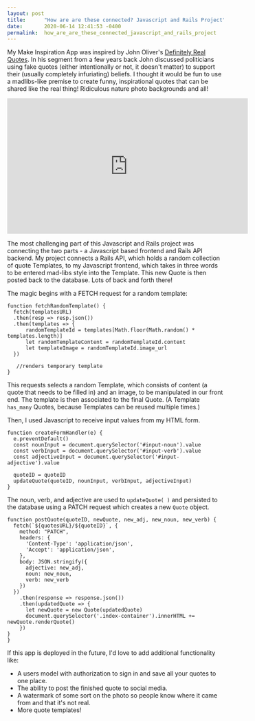 ```yaml
---
layout: post
title:      "How are are these connected? Javascript and Rails Project"
date:       2020-06-14 12:41:53 -0400
permalink:  how_are_are_these_connected_javascript_and_rails_project
---
```


My Make Inspiration App was inspired by John Oliver's [Definitely Real Quotes](http://www.definitelyrealquotes.com/). In his segment from a few years back John discussed politicians using fake quotes (either intentionally or not, it doesn't matter) to support their (usually completely infuriating) beliefs. I thought it would be fun to use a madlibs-like premise to create funny, inspirational quotes that can be shared like the real thing! Ridiculous nature photo backgrounds and all!

<iframe width="560" height="315" src="https://www.youtube.com/embed/2ViZipJUcD0" frameborder="0" allow="accelerometer; autoplay; encrypted-media; gyroscope; picture-in-picture" allowfullscreen></iframe>

The most challenging part of this Javascript and Rails project was connecting the two parts - a Javascript based frontend and Rails API backend. My project connects a Rails API, which holds a random collection of quote Templates, to my Javascript frontend, which takes in three words to be entered mad-libs style into the Template. This new Quote is then posted back to the database. Lots of back and forth there! 

The magic begins with a FETCH request for a random template:

```
function fetchRandomTemplate() {
  fetch(templatesURL)
  .then(resp => resp.json())
  .then(templates => {
      randomTemplateId = templates[Math.floor(Math.random() * templates.length)]
      let randomTemplateContent = randomTemplateId.content
      let templateImage = randomTemplateId.image_url
  })
	
   //renders temporary template
}
```

This requests selects a random Template, which consists of content (a quote that needs to be filled in) and an image, to be manipulated in our front end. The template is then associated to the final Quote. (A Template ```has_many``` Quotes, because Templates can be reused multiple times.)

Then, I used Javascript to receive input values from my HTML form. 

```
function createFormHandler(e) {
  e.preventDefault()
  const nounInput = document.querySelector('#input-noun').value
  const verbInput = document.querySelector('#input-verb').value
  const adjectiveInput = document.querySelector('#input-adjective').value

  quoteID = quoteID
  updateQuote(quoteID, nounInput, verbInput, adjectiveInput) 
}
```

The noun, verb, and adjective are used to ```updateQuote( )``` and persisted to the database using a PATCH request which creates a new ```Quote``` object. 

```
function postQuote(quoteID, newQuote, new_adj, new_noun, new_verb) {
  fetch(`${quotesURL}/${quoteID}`, {
    method: "PATCH",
    headers: {
      'Content-Type': 'application/json',
      'Accept': 'application/json',
    },
    body: JSON.stringify({
      adjective: new_adj,
      noun: new_noun,
      verb: new_verb
    })
  })
    .then(response => response.json())
    .then(updatedQuote => {
      let newQuote = new Quote(updatedQuote)
      document.querySelector('.index-container').innerHTML += newQuote.renderQuote()
    })
}
}
```

If this app is deployed in the future, I'd love to add additional functionality like: 
<ul>
<li>A users model with authorization to sign in and save all your quotes to one place.</li>
<li>The ability to post the finished quote to social media.</li>
<li>A watermark of some sort on the photo so people know where it came from and that it's not real.</li>
<li>More quote templates!</li>
</ul>


